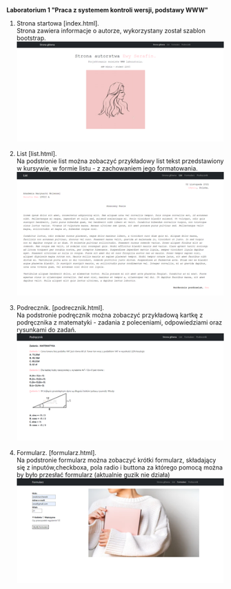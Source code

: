 
**Laboratorium 1 "Praca z systemem kontroli wersji, podstawy WWW"**
1. Strona startowa [index.html]. <br>
Strona zawiera informacje o autorze, wykorzystany został szablon bootstrap.
![Strona_startowa](assets/main_page.png)
<br><br>
2. List [list.html]. <br>
Na podstronie list można zobaczyć przykładowy list tekst przedstawiony w kursywie, w formie listu - z zachowaniem jego formatowania.
![List](assets/list_screen2.png)
<br><br>
3. Podrecznik. [podrecznik.html]. <br>
Na podstronie podręcznik można zobaczyć przykładową kartkę z podręcznika z matematyki - zadania z poleceniami, odpowiedziami oraz rysunkami do zadań.
![Podrecznik](assets/podrecznik.png)
<br><br>
4. Formularz. [formularz.html]. <br>
Na podstronie formularz można zobaczyć krótki formularz, składający się z inputów,checkboxa, pola radio i buttona za którego pomocą można by było przesłać formularz (aktualnie guzik nie działa)
![Formularz](assets/formularz.png)

